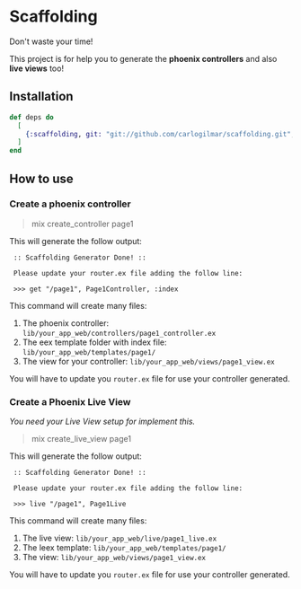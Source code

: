 # Scaffolding

Don't waste your time!

This project is for help you to generate the **phoenix controllers** and also **live views** too!

## Installation

```elixir
def deps do
  [
    {:scaffolding, git: "git://github.com/carlogilmar/scaffolding.git", only: [:dev]}
  ]
end
```

## How to use

### Create a phoenix controller

> mix create_controller page1

This will generate the follow output:

```
 :: Scaffolding Generator Done! ::

 Please update your router.ex file adding the follow line:

 >>> get "/page1", Page1Controller, :index
```

This command will create many files:

1. The phoenix controller: `lib/your_app_web/controllers/page1_controller.ex`
2. The eex template folder with index file: `lib/your_app_web/templates/page1/`
3. The view for your controller: `lib/your_app_web/views/page1_view.ex`

You will have to update you `router.ex` file for use your controller generated.

### Create a Phoenix Live View

*You need your Live View setup for implement this.*

> mix create_live_view page1

This will generate the follow output:

```
 :: Scaffolding Generator Done! ::

 Please update your router.ex file adding the follow line:

 >>> live "/page1", Page1Live
```

This command will create many files:

1. The live view: `lib/your_app_web/live/page1_live.ex`
2. The leex template: `lib/your_app_web/templates/page1/`
3. The view: `lib/your_app_web/views/page1_view.ex`

You will have to update you `router.ex` file for use your controller generated.
